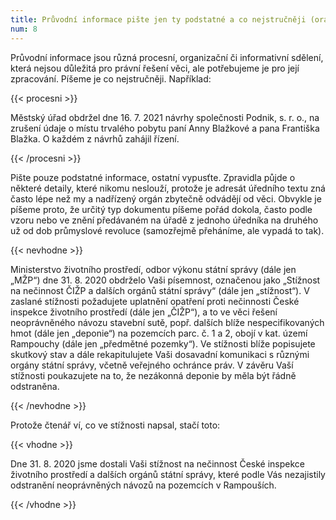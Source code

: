```yaml
---
title: Průvodní informace pište jen ty podstatné a co nejstručněji (oranžová)
num: 8
---
```

Průvodní informace jsou různá procesní, organizační či informativní sdělení, která nejsou důležitá pro právní řešení věci, ale potřebujeme je pro její zpracování. Píšeme je co nejstručněji. Například:

{{< procesni >}}

Městský úřad obdržel dne 16. 7. 2021 návrhy společnosti Podnik, s. r. o., na zrušení údaje o místu trvalého pobytu paní Anny Blažkové a pana Františka Blažka. O každém z návrhů zahájil řízení.

{{< /procesni >}}

Pište pouze podstatné informace, ostatní vypusťte. Zpravidla půjde o některé detaily, které nikomu neslouží, protože je adresát úředního textu zná často lépe než my a nadřízený orgán zbytečně odvádějí od věci. Obvykle je píšeme proto, že určitý typ dokumentu píšeme pořád dokola, často podle vzoru nebo ve znění předávaném na úřadě z jednoho úředníka na druhého už od dob průmyslové revoluce (samozřejmě přeháníme, ale vypadá to tak).

{{< nevhodne >}}

Ministerstvo životního prostředí, odbor výkonu státní správy (dále jen „MŽP“) dne 31. 8. 2020 obdrželo Vaši písemnost, označenou jako „Stížnost na nečinnost ČIŽP a dalších orgánů státní správy“ (dále jen „stížnost“). V zaslané stížnosti požadujete uplatnění opatření proti nečinnosti České inspekce životního prostředí (dále jen „ČIŽP“), a to ve věci řešení neoprávněného návozu stavební sutě, popř. dalších blíže nespecifikovaných hmot (dále jen „deponie“) na pozemcích parc. č. 1 a 2, obojí v kat. území Rampouchy (dále jen „předmětné pozemky“). Ve stížnosti blíže popisujete skutkový stav a dále rekapitulujete Vaši dosavadní komunikaci s různými orgány státní správy, včetně veřejného ochránce práv. V závěru Vaší stížnosti poukazujete na to, že nezákonná deponie by měla být řádně odstraněna.

{{< /nevhodne >}}

Protože čtenář ví, co ve stížnosti napsal, stačí toto:

{{< vhodne >}}

Dne 31. 8. 2020 jsme dostali Vaši stížnost na nečinnost České inspekce životního prostředí a dalších orgánů státní správy, které podle Vás nezajistily odstranění neoprávněných návozů na pozemcích v Rampouších.

{{< /vhodne >}}